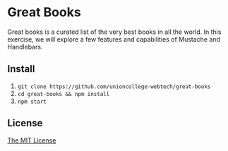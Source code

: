 Great Books
===========

Great books is a curated list of the very best books in all the world. In this 
exercise, we will explore a few features and capabilities of Mustache and
Handlebars.

## Install

1. `git clone https://github.com/unioncollege-webtech/great-books`
2. `cd great-books && npm install`
3. `npm start`

## License

[The MIT License](http://benbarber.mit-license.org/)